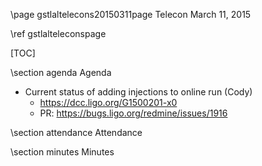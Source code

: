 \page gstlaltelecons20150311page Telecon March 11, 2015

\ref gstlalteleconspage

[TOC]

\section agenda Agenda

 - Current status of adding injections to online run (Cody)
   - https://dcc.ligo.org/G1500201-x0
   - PR: https://bugs.ligo.org/redmine/issues/1916

\section attendance Attendance

\section minutes Minutes
